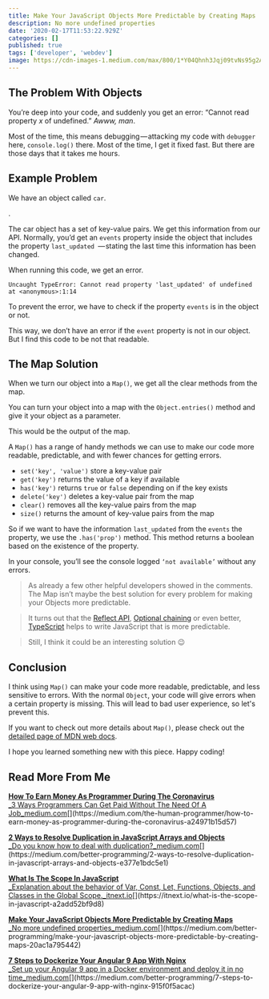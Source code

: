 ```yaml
---
title: Make Your JavaScript Objects More Predictable by Creating Maps
description: No more undefined properties
date: '2020-02-17T11:53:22.929Z'
categories: []
published: true
tags: ['developer', 'webdev']
image: https://cdn-images-1.medium.com/max/800/1*Y04Qhnh3Jqj09tvNs95g2A.jpeg
---
```


## The Problem With Objects

You’re deep into your code, and suddenly you get an error: “Cannot read property _x_ of undefined.” _Awww, man_.

Most of the time, this means debugging — attacking my code with `debugger` here, `console.log()` there. Most of the time, I get it fixed fast. But there are those days that it takes me hours.

## Example Problem

We have an object called `car`.

.

The car object has a set of key-value pairs. We get this information from our API. Normally, you’d get an `events` property inside the object that includes the property `last_updated `— stating the last time this information has been changed.

When running this code, we get an error.

```
Uncaught TypeError: Cannot read property 'last_updated' of undefined at <anonymous>:1:14
```

To prevent the error, we have to check if the property `events` is in the object or not.

This way, we don’t have an error if the `event` property is not in our object. But I find this code to be not that readable.

## The Map Solution

When we turn our object into a `Map()`, we get all the clear methods from the map.

You can turn your object into a map with the `Object.entries()` method and give it your object as a parameter.

This would be the output of the map.

A `Map()` has a range of handy methods we can use to make our code more readable, predictable, and with fewer chances for getting errors.

*   `set('key', 'value')` store a key-value pair
*   `get('key')` returns the value of a key if available
*   `has('key')` returns `true` or `false` depending on if the key exists
*   `delete('key')` deletes a key-value pair from the map
*   `clear()` removes all the key-value pairs from the map
*   `size()` returns the amount of key-value pairs from the map

So if we want to have the information `last_updated` from the `events` the property, we use the `.has('prop')` method. This method returns a boolean based on the existence of the property.

In your console, you’ll see the console logged `‘not available’` without any errors.

> As already a few other helpful developers showed in the comments. The Map isn’t maybe the best solution for every problem for making your Objects more predictable.

> It turns out that the [Reflect API](https://ponyfoo.com/articles/es6-reflection-in-depth), [Optional chaining](https://v8.dev/features/optional-chaining) or even better, [TypeScript](http://www.typescriptlang.org/) helps to write JavaScript that is more predictable.

> Still, I think it could be an interesting solution 😉

## Conclusion

I think using `Map()` can make your code more readable, predictable, and less sensitive to errors. With the normal `Object`, your code will give errors when a certain property is missing. This will lead to bad user experience, so let's prevent this.

If you want to check out more details about `Map()`, please check out the [detailed page of MDN web docs](https://developer.mozilla.org/en-US/docs/Web/JavaScript/Reference/Global_Objects/Map).

I hope you learned something new with this piece. Happy coding!

## Read More From Me

[**How To Earn Money As Programmer During The Coronavirus**  
_3 Ways Programmers Can Get Paid Without The Need Of A Job_medium.com](https://medium.com/the-human-programmer/how-to-earn-money-as-programmer-during-the-coronavirus-a24971b15d57 "https://medium.com/the-human-programmer/how-to-earn-money-as-programmer-during-the-coronavirus-a24971b15d57")[](https://medium.com/the-human-programmer/how-to-earn-money-as-programmer-during-the-coronavirus-a24971b15d57)

[**2 Ways to Resolve Duplication in JavaScript Arrays and Objects**  
_Do you know how to deal with duplication?_medium.com](https://medium.com/better-programming/2-ways-to-resolve-duplication-in-javascript-arrays-and-objects-e377e1bdc5e1 "https://medium.com/better-programming/2-ways-to-resolve-duplication-in-javascript-arrays-and-objects-e377e1bdc5e1")[](https://medium.com/better-programming/2-ways-to-resolve-duplication-in-javascript-arrays-and-objects-e377e1bdc5e1)

[**What Is The Scope In JavaScript**  
_Explanation about the behavior of Var, Const, Let, Functions, Objects, and Classes in the Global Scope._itnext.io](https://itnext.io/what-is-the-scope-in-javascript-a2add52bf9d8 "https://itnext.io/what-is-the-scope-in-javascript-a2add52bf9d8")[](https://itnext.io/what-is-the-scope-in-javascript-a2add52bf9d8)

[**Make Your JavaScript Objects More Predictable by Creating Maps**  
_No more undefined properties_medium.com](https://medium.com/better-programming/make-your-javascript-objects-more-predictable-by-creating-maps-20ac1a795442 "https://medium.com/better-programming/make-your-javascript-objects-more-predictable-by-creating-maps-20ac1a795442")[](https://medium.com/better-programming/make-your-javascript-objects-more-predictable-by-creating-maps-20ac1a795442)

[**7 Steps to Dockerize Your Angular 9 App With Nginx**  
_Set up your Angular 9 app in a Docker environment and deploy it in no time_medium.com](https://medium.com/better-programming/7-steps-to-dockerize-your-angular-9-app-with-nginx-915f0f5acac "https://medium.com/better-programming/7-steps-to-dockerize-your-angular-9-app-with-nginx-915f0f5acac")[](https://medium.com/better-programming/7-steps-to-dockerize-your-angular-9-app-with-nginx-915f0f5acac)